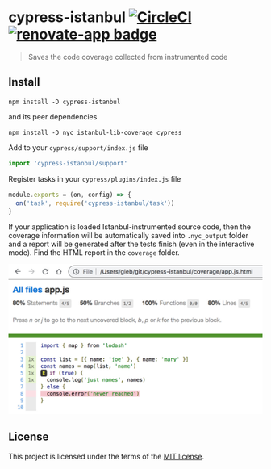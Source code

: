 # cypress-istanbul [![CircleCI](https://circleci.com/gh/cypress-io/cypress-istanbul.svg?style=svg)](https://circleci.com/gh/cypress-io/cypress-istanbul) [![renovate-app badge][renovate-badge]][renovate-app]

> Saves the code coverage collected from instrumented code

## Install

```shell
npm install -D cypress-istanbul
```

and its peer dependencies

```shell
npm install -D nyc istanbul-lib-coverage cypress
```

Add to your `cypress/support/index.js` file

```js
import 'cypress-istanbul/support'
```

Register tasks in your `cypress/plugins/index.js` file

```js
module.exports = (on, config) => {
  on('task', require('cypress-istanbul/task'))
}
```

If your application is loaded Istanbul-instrumented source code, then the coverage information will be automatically saved into `.nyc_output` folder and a report will be generated after the tests finish (even in the interactive mode). Find the HTML report in the `coverage` folder.

![Coverage report](images/coverage.jpg)

## License

This project is licensed under the terms of the [MIT license](/LICENSE.md).

[renovate-badge]: https://img.shields.io/badge/renovate-app-blue.svg
[renovate-app]: https://renovateapp.com/
